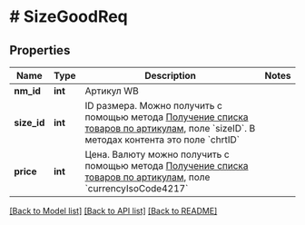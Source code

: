 # # SizeGoodReq

## Properties

Name | Type | Description | Notes
------------ | ------------- | ------------- | -------------
**nm_id** | **int** | Артикул WB |
**size_id** | **int** | ID размера. Можно получить с помощью метода [Получение списка товаров по артикулам](./work-with-products#tag/Ceny-i-skidki/paths/~1api~1v2~1list~1goods~1filter/get), поле &#x60;sizeID&#x60;. В методах контента это поле &#x60;chrtID&#x60; |
**price** | **int** | Цена. Валюту можно получить с помощью метода [Получение списка товаров по артикулам](./work-with-products#tag/Ceny-i-skidki/paths/~1api~1v2~1list~1goods~1filter/get), поле &#x60;currencyIsoCode4217&#x60; |

[[Back to Model list]](../../README.md#models) [[Back to API list]](../../README.md#endpoints) [[Back to README]](../../README.md)
